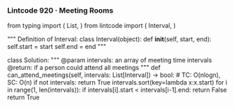 ### Lintcode 920 · Meeting Rooms
from typing import (
    List,
)
from lintcode import (
    Interval,
)

"""
Definition of Interval:
class Interval(object):
    def __init__(self, start, end):
        self.start = start
        self.end = end
"""

class Solution:
    """
    @param intervals: an array of meeting time intervals
    @return: if a person could attend all meetings
    """
    def can_attend_meetings(self, intervals: List[Interval]) -> bool:
        # TC: O(nlogn), SC: O(n)
        if not intervals: return True
        intervals.sort(key=lambda x:x.start)
        for i in range(1, len(intervals)):
            if intervals[i].start < intervals[i-1].end:
                return False
        return True